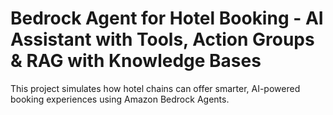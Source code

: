 # Bedrock Agent for Hotel Booking - AI Assistant with Tools, Action Groups & RAG with Knowledge Bases

This project simulates how hotel chains can offer smarter, AI-powered booking experiences using Amazon Bedrock Agents.
